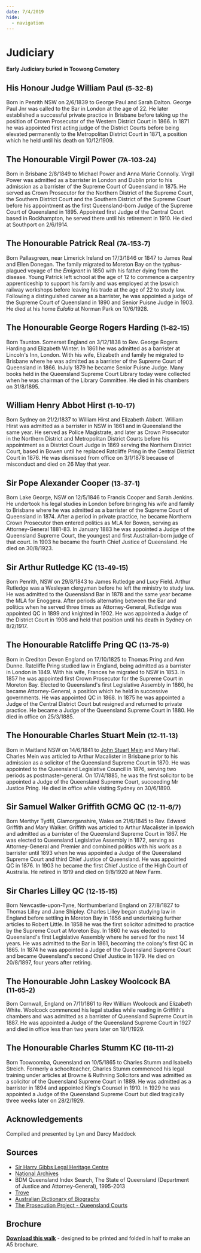 ```yaml
---
date: 7/4/2019
hide:
  - navigation
---
```


# Judiciary  

**Early Judiciary buried in Toowong Cemetery**

<!-- 
???+ directions "Directions" 

    Starting point
    Walking directions to first headstone... is the grave of...
    
    ![](../assets/404.png){ width="15%" }
-->

## His Honour Judge William Paul <small>(5‑32‑8)</small>

Born in Penrith NSW on 2/6/1839 to George Paul and Sarah Dalton. George Paul Jnr was called to the Bar in London at the age of 22. He later established a successful private practice in Brisbane before taking up the position of Crown Prosecutor of the Western District Court in 1866. In 1871 he was appointed first acting judge of the District Courts before being elevated permanently to the Metropolitan District Court in 1871, a position which he held until his death on 10/12/1909.

<!--
??? directions "Directions" 

    Walking directions to next headstone... is the grave of...
    
    ![](../assets/404.png){ width="15%" }
-->

## The Honourable Virgil Power <small>(7A‑103‑24)</small>

Born in Brisbane 2/8/1849 to Michael Power and Anna Marie Connolly. Virgil Power was admitted as a barrister in London and Dublin prior to his admission as a barrister of the Supreme Court of Queensland in 1875. He served as Crown Prosecutor for the Northern District of the Supreme Court, the Southern District Court and the Southern District of the Supreme Court before his appointment as the first Queensland-born Judge of the Supreme Court of Queensland in 1895. Appointed first Judge of the Central Court based in Rockhampton, he served there until his retirement in 1910. He died at Southport on 2/6/1914.

## The Honourable Patrick Real <small>(7A‑153‑7)</small>

Born Pallasgreen, near Limerick Ireland on 17/3/1846 or 1847 to James Real and Ellen Donegan. The family migrated to Moreton Bay on the typhus-plagued voyage of the *Emigrant* in 1850 with his father dying from the disease. Young Patrick left school at the age of 12 to commence a carpentry apprenticeship to support his family and was employed at the Ipswich railway workshops before leaving his trade at the age of 22 to study law. Following a distinguished career as a barrister, he was appointed a judge of the Supreme Court of Queensland in 1890 and Senior Puisne Judge in 1903. He died at his home *Eulalia* at Norman Park on 10/6/1928.

## The Honourable George Rogers Harding <small>(1‑82‑15)</small>

Born Taunton. Somerset England on 3/12/1838 to Rev. George Rogers Harding and Elizabeth Winter. In 1861 he was admitted as a barrister at Lincoln's Inn, London. With his wife, Elizabeth and family he migrated to Brisbane where he was admitted as a barrister of the Supreme Court of Queensland in 1866. InJuly 1879 he became Senior Puisne Judge. Many books held in the Queensland Supreme Court Library today were collected when he was chairman of the Library Committee. He died in his chambers on 31/8/1895.

## William Henry Abbot Hirst <small>(1‑10‑17)</small>

Born Sydney on 21/2/1837 to William Hirst and Elizabeth Abbott. William Hirst was admitted as a barrister in NSW in 1861 and in Queensland the same year. He served as Police Magistrate, and later as Crown Prosecutor in the Northern District and Metropolitan District Courts before his appointment as a District Court Judge in 1869 serving the Northern District Court, based in Bowen until he replaced Ratcliffe Pring in the Central District Court in 1876. He was dismissed from office on 3/1/1878 because of misconduct and died on 26 May that year.

## Sir Pope Alexander Cooper <small>(13‑37‑1)</small>

Born Lake George, NSW on 12/5/1846 to Francis Cooper and Sarah Jenkins. He undertook his legal studies in London before bringing his wife and family to Brisbane where he was admitted as a barrister of the Supreme Court of Queensland in 1874. After a period in private practice, he became Northern Crown Prosecutor then entered politics as MLA for Bowen, serving as Attorney-General 1881-83. In January 1883 he was appointed a Judge of the Queensland Supreme Court, the youngest and first Australian-born judge of that court. In 1903 he became the fourth Chief Justice of Queensland. He died on 30/8/1923.

## Sir Arthur Rutledge KC <small>(13‑49‑15)</small>

Born Penrith, NSW on 29/8/1843 to James Rutledge and Lucy Field. Arthur Rutledge was a Wesleyan clergyman before he left the ministry to study law. He was admitted to the Queensland Bar in 1878 and the same year became the MLA for Enoggera. After periods alternating between the Bar and politics when he served three times as Attorney-General, Rutledge was appointed QC in 1899 and knighted in 1902. He was appointed a Judge of the District Court in 1906 and held that position until his death in Sydney on 8/2/1917.

## The Honourable Ratcliffe Pring QC <small>(13‑75‑9)</small>

Born in Crediton Devon England on 17/10/1825 to Thomas Pring and Ann Dunne. Ratcliffe Pring studied law in England, being admitted as a barrister in London in 1849. With his wife, Frances he migrated to NSW in 1853. In 1857 he was appointed first Crown Prosecutor for the Supreme Court in Moreton Bay. Elected to Queensland's first Legislative Assembly in 1860, he became Attorney-General, a position which he held in successive governments. He was appointed QC in 1868. In 1875 he was appointed a Judge of the Central District Court but resigned and returned to private practice. He became a Judge of the Queensland Supreme Court in 1880. He died in office on 25/3/1885.

## The Honourable Charles Stuart Mein <small>(12‑11‑13)</small>

Born in Maitland NSW on 14/6/1841 to [John Stuart Mein](https://adb.anu.edu.au/biography/mein-charles-stuart-4182) and Mary Hall. Charles Mein was articled to Arthur Macalister in Brisbane prior to his admission as a solicitor of the Queensland Supreme Court in 1870. He was appointed to the Queensland Legislative Council in 1876, serving two periods as postmaster-general. On 17/4/1885, he was the first solicitor to be appointed a Judge of the Queensland Supreme Court, succeeding Mr Justice Pring. He died in office while visiting Sydney on 30/6/1890.

## Sir Samuel Walker Griffith GCMG QC <small>(12‑11‑6/7)</small>

Born Merthyr Tydfil, Glamorganshire, Wales on 21/6/1845 to Rev. Edward Griffith and Mary Walker. Griffith was articled to Arthur Macalister in Ipswich and admitted as a barrister of the Queensland Supreme Court in 1867. He was elected to Queensland Legislative Assembly in 1872, serving as Attorney-General and Premier and combined politics with his work as a barrister until 1893 when he was appointed a Judge of the Queensland Supreme Court and third Chief Justice of Queensland. He was appointed QC in 1876. In 1903 he became the first Chief Justice of the High Court of Australia. He retired in 1919 and died on 9/8/1920 at New Farm.

## Sir Charles Lilley QC <small>(12‑15‑15)</small>

Born Newcastle-upon-Tyne, Northumberland England on 27/8/1827 to Thomas Lilley and Jane Shipley. Charles Lilley began studying law in England before settling in Moreton Bay in 1856 and undertaking further articles to Robert Little. In 1858 he was the first solicitor admitted to practice by the Supreme Court at Moreton Bay. In 1860 he was elected to Queensland's first Legislative Assembly where he served for the next 14 years. He was admitted to the Bar in 1861, becoming the colony's first QC in 1865. In 1874 he was appointed a Judge of the Queensland Supreme Court and became Queensland's second Chief Justice in 1879. He died on 20/8/1897, four years after retiring.

## The Honourable John Laskey Woolcock BA <small>(11‑65‑2)</small>

Born Cornwall, England on 7/11/1861 to Rev William Woolcock and Elizabeth White. Woolcock commenced his legal studies while reading in Griffith's chambers and was admitted as a barrister of Queensland Supreme Court in 1887. He was appointed a Judge of the Queensland Supreme Court in 1927 and died in office less than two years later on 18/1/1929.

## The Honourable Charles Stumm KC <small>(18‑111‑2)</small>

Born Toowoomba, Queensland on 10/5/1865 to Charles Stumm and Isabella Streich. Formerly a schoolteacher, Charles Stumm commenced his legal training under articles at Browne & Ruthning Solicitors and was admitted as a solicitor of the Queensland Supreme Court in 1889. He was admitted as a barrister in 1894 and appointed King's Counsel in 1910. In 1929 he was appointed a Judge of the Queensland Supreme Court but died tragically three weeks later on 28/2/1929.

## Acknowledgements

Compiled and presented by Lyn and Darcy Maddock


## Sources

- [Sir Harry Gibbs Legal Heritage Centre](https://legalheritage.sclqld.org.au)
- [National Archives](https://www.naa.gov.au)
- BDM Queensland Index Search, The State of Queensland (Department of Justice and Attorney-General), 1995-2013
- [Trove](https://trove.nla.gov.au)
- [Australian Dictionary of Biography](https://adb.anu.edu.au)
- [The Prosecution Project - Queensland Courts](https://prosecutionproject.griffith.edu.au/other-resources/queensland-courts/)

<div class="noprint" markdown="1">

## Brochure

**[Download this walk](../assets/guides/judiciary.pdf)** - designed to be printed and folded in half to make an A5 brochure.

</div>
